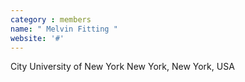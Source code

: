 ```yaml
---
category : members
name: " Melvin Fitting " 
website: '#'
---
```

City University of New York
New York, New York, USA

